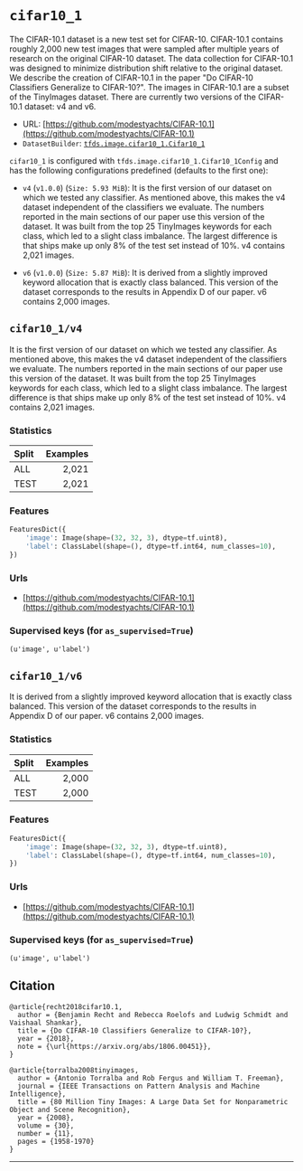 <div itemscope itemtype="http://schema.org/Dataset">
  <div itemscope itemprop="includedInDataCatalog" itemtype="http://schema.org/DataCatalog">
    <meta itemprop="name" content="TensorFlow Datasets" />
  </div>
  <meta itemprop="name" content="cifar10_1" />
  <meta itemprop="description" content="The CIFAR-10.1 dataset is a new test set for CIFAR-10. CIFAR-10.1 contains roughly 2,000 new test images &#10;that were sampled after multiple years of research on the original CIFAR-10 dataset. The data collection &#10;for CIFAR-10.1 was designed to minimize distribution shift relative to the original dataset. We describe &#10;the creation of CIFAR-10.1 in the paper &quot;Do CIFAR-10 Classifiers Generalize to CIFAR-10?&quot;. &#10;The images in CIFAR-10.1 are a subset of the TinyImages dataset. &#10;There are currently two versions of the CIFAR-10.1 dataset: v4 and v6.&#10;" />
  <meta itemprop="url" content="https://www.tensorflow.org/datasets/catalog/cifar10_1" />
  <meta itemprop="sameAs" content="https://github.com/modestyachts/CIFAR-10.1" />
</div>

# `cifar10_1`

The CIFAR-10.1 dataset is a new test set for CIFAR-10. CIFAR-10.1 contains
roughly 2,000 new test images that were sampled after multiple years of research
on the original CIFAR-10 dataset. The data collection for CIFAR-10.1 was
designed to minimize distribution shift relative to the original dataset. We
describe the creation of CIFAR-10.1 in the paper "Do CIFAR-10 Classifiers
Generalize to CIFAR-10?". The images in CIFAR-10.1 are a subset of the
TinyImages dataset. There are currently two versions of the CIFAR-10.1 dataset:
v4 and v6.

*   URL:
    [https://github.com/modestyachts/CIFAR-10.1](https://github.com/modestyachts/CIFAR-10.1)
*   `DatasetBuilder`:
    [`tfds.image.cifar10_1.Cifar10_1`](https://github.com/tensorflow/datasets/tree/master/tensorflow_datasets/image/cifar10_1.py)

`cifar10_1` is configured with `tfds.image.cifar10_1.Cifar10_1Config` and has
the following configurations predefined (defaults to the first one):

*   `v4` (`v1.0.0`) (`Size: 5.93 MiB`): It is the first version of our dataset
    on which we tested any classifier. As mentioned above, this makes the v4
    dataset independent of the classifiers we evaluate. The numbers reported in
    the main sections of our paper use this version of the dataset. It was built
    from the top 25 TinyImages keywords for each class, which led to a slight
    class imbalance. The largest difference is that ships make up only 8% of the
    test set instead of 10%. v4 contains 2,021 images.

*   `v6` (`v1.0.0`) (`Size: 5.87 MiB`): It is derived from a slightly improved
    keyword allocation that is exactly class balanced. This version of the
    dataset corresponds to the results in Appendix D of our paper. v6 contains
    2,000 images.

## `cifar10_1/v4`

It is the first version of our dataset on which we tested any classifier. As
mentioned above, this makes the v4 dataset independent of the classifiers we
evaluate. The numbers reported in the main sections of our paper use this
version of the dataset. It was built from the top 25 TinyImages keywords for
each class, which led to a slight class imbalance. The largest difference is
that ships make up only 8% of the test set instead of 10%. v4 contains 2,021
images.

### Statistics

Split | Examples
:---- | -------:
ALL   | 2,021
TEST  | 2,021

### Features

```python
FeaturesDict({
    'image': Image(shape=(32, 32, 3), dtype=tf.uint8),
    'label': ClassLabel(shape=(), dtype=tf.int64, num_classes=10),
})
```

### Urls

*   [https://github.com/modestyachts/CIFAR-10.1](https://github.com/modestyachts/CIFAR-10.1)

### Supervised keys (for `as_supervised=True`)

`(u'image', u'label')`

## `cifar10_1/v6`

It is derived from a slightly improved keyword allocation that is exactly class
balanced. This version of the dataset corresponds to the results in Appendix D
of our paper. v6 contains 2,000 images.

### Statistics

Split | Examples
:---- | -------:
ALL   | 2,000
TEST  | 2,000

### Features

```python
FeaturesDict({
    'image': Image(shape=(32, 32, 3), dtype=tf.uint8),
    'label': ClassLabel(shape=(), dtype=tf.int64, num_classes=10),
})
```

### Urls

*   [https://github.com/modestyachts/CIFAR-10.1](https://github.com/modestyachts/CIFAR-10.1)

### Supervised keys (for `as_supervised=True`)

`(u'image', u'label')`

## Citation

```
@article{recht2018cifar10.1,
  author = {Benjamin Recht and Rebecca Roelofs and Ludwig Schmidt and Vaishaal Shankar},
  title = {Do CIFAR-10 Classifiers Generalize to CIFAR-10?},
  year = {2018},
  note = {\url{https://arxiv.org/abs/1806.00451}},
}

@article{torralba2008tinyimages,
  author = {Antonio Torralba and Rob Fergus and William T. Freeman},
  journal = {IEEE Transactions on Pattern Analysis and Machine Intelligence},
  title = {80 Million Tiny Images: A Large Data Set for Nonparametric Object and Scene Recognition},
  year = {2008},
  volume = {30},
  number = {11},
  pages = {1958-1970}
}
```

--------------------------------------------------------------------------------
